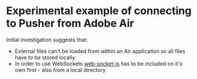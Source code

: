 # Experimental example of connecting to Pusher from Adobe Air

Initial investigation suggests that:

* External files can't be loaded from within an Air application so all files have to be stored locally
* In order to use WebSockets [web-socket-js](https://github.com/gimite/web-socket-js) has to be included on it's own first - also from a local directory